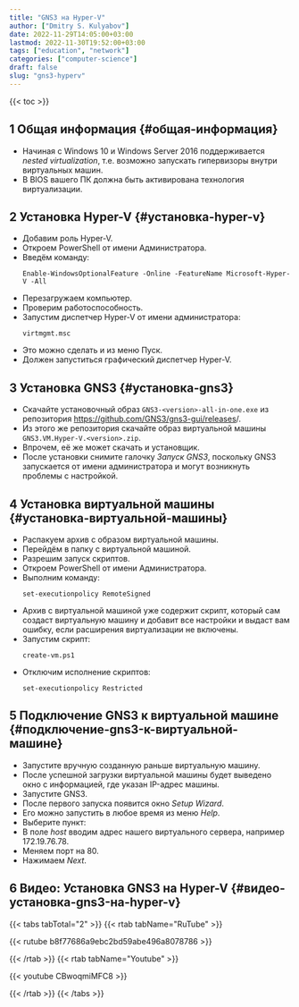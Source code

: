 ```yaml
---
title: "GNS3 на Hyper-V"
author: ["Dmitry S. Kulyabov"]
date: 2022-11-29T14:05:00+03:00
lastmod: 2022-11-30T19:52:00+03:00
tags: ["education", "network"]
categories: ["computer-science"]
draft: false
slug: "gns3-hyperv"
---
```


<!--more-->

{{< toc >}}


## <span class="section-num">1</span> Общая информация {#общая-информация}

-   Начиная с Windows 10 и Windows Server 2016 поддерживается _nested virtualization_, т.е. возможно запускать гипервизоры внутри виртуальных машин.
-   В BIOS вашего ПК должна быть активирована технология виртуализации.


## <span class="section-num">2</span> Установка Hyper-V {#установка-hyper-v}

-   Добавим роль Hyper-V.
-   Откроем PowerShell от имени Администратора.
-   Введём команду:
    ```shell
    Enable-WindowsOptionalFeature -Online -FeatureName Microsoft-Hyper-V -All
    ```
-   Перезагружаем компьютер.
-   Проверим работоспособность.
-   Запустим диспетчер Hyper-V от имени администратора:
    ```shell
    virtmgmt.msc
    ```
-   Это можно сделать и из меню Пуск.
-   Должен запуститься графический диспетчер Hyper-V.


## <span class="section-num">3</span> Установка GNS3 {#установка-gns3}

-   Скачайте установочный образ `GNS3-<version>-all-in-one.exe` из репозитория <https://github.com/GNS3/gns3-gui/releases>/.
-   Из этого же репозитория скачайте образ виртуальной машины `GNS3.VM.Hyper-V.<version>.zip`.
-   Впрочем, её же может скачать и установщик.
-   После установки снимите галочку _Запуск GNS3_, поскольку GNS3 запускается от имени администратора и могут возникнуть проблемы с настройкой.


## <span class="section-num">4</span> Установка виртуальной машины {#установка-виртуальной-машины}

-   Распакуем архив с образом виртуальной машины.
-   Перейдём в папку с виртуальной машиной.
-   Разрешим запуск скриптов.
-   Откроем PowerShell от имени Администратора.
-   Выполним команду:
    ```shell
    set-executionpolicy RemoteSigned
    ```
-   Архив с виртуальной машиной уже содержит скрипт, который сам создаст виртуальную машину и добавит все настройки и выдаст вам ошибку, если расширения виртуализации не включены.
-   Запустим скрипт:
    ```shell
    create-vm.ps1
    ```
-   Отключим исполнение скриптов:
    ```shell
    set-executionpolicy Restricted
    ```


## <span class="section-num">5</span> Подключение GNS3 к виртуальной машине {#подключение-gns3-к-виртуальной-машине}

-   Запустите вручную созданную раньше виртуальную машину.
-   После успешной загрузки виртуальной машины будет выведено окно с информацией, где указан IP-адрес машины.
-   Запустите GNS3.
-   После первого запуска появится окно _Setup Wizard_.
-   Его можно запустить в любое время из меню _Help_.
-   Выберите пункт:
-   В поле _host_ вводим адрес нашего виртуального сервера, например 172.19.76.78.
-   Меняем порт на 80.
-   Нажимаем _Next_.


## <span class="section-num">6</span> Видео: Установка GNS3 на Hyper-V {#видео-установка-gns3-на-hyper-v}

{{< tabs tabTotal="2" >}}
{{< rtab tabName="RuTube" >}}

{{< rutube b8f77686a9ebc2bd59abe496a8078786 >}}

{{< /rtab >}}
{{< rtab tabName="Youtube" >}}

{{< youtube CBwoqmiMFC8 >}}

{{< /rtab >}}
{{< /tabs >}}
